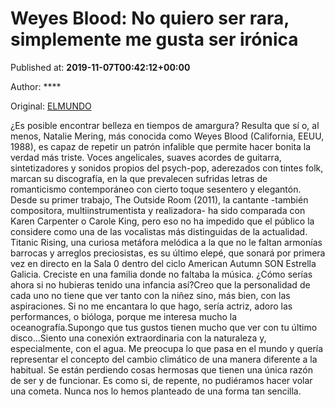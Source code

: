 
# Weyes Blood: No quiero ser rara, simplemente me gusta ser irónica

Published at: **2019-11-07T00:42:12+00:00**

Author: ****

Original: [ELMUNDO](https://www.elmundo.es/metropoli/musica/2019/11/07/5dc2a8ac21efa0746d8b459e.html)

¿Es posible encontrar belleza en tiempos de amargura? Resulta que sí o, al menos, Natalie Mering, más conocida como Weyes Blood (California, EEUU, 1988), es capaz de repetir un patrón infalible que permite hacer bonita la verdad más triste. Voces angelicales, suaves acordes de guitarra, sintetizadores y sonidos propios del psych-pop, aderezados con tintes folk, marcan su discografía, en la que prevalecen sufridas letras de romanticismo contemporáneo con cierto toque sesentero y elegantón.
Desde su primer trabajo, The Outside Room (2011), la cantante -también compositora, multiinstrumentista y realizadora- ha sido comparada con Karen Carpenter o Carole King, pero eso no ha impedido que el público la considere como una de las vocalistas más distinguidas de la actualidad.
Titanic Rising, una curiosa metáfora melódica a la que no le faltan armonías barrocas y arreglos preciosistas, es su último elepé, que sonará por primera vez en directo en la Sala 0 dentro del ciclo American Autumn SON Estrella Galicia.
Creciste en una familia donde no faltaba la música. ¿Cómo serías ahora si no hubieras tenido una infancia así?Creo que la personalidad de cada uno no tiene que ver tanto con la niñez sino, más bien, con las aspiraciones. Si no me encantara lo que hago, sería actriz, adoro las performances, o bióloga, porque me interesa mucho la oceanografía.Supongo que tus gustos tienen mucho que ver con tu último disco...Siento una conexión extraordinaria con la naturaleza y, especialmente, con el agua. Me preocupa lo que pasa en el mundo y quería representar el concepto del cambio climático de una manera diferente a la habitual. Se están perdiendo cosas hermosas que tienen una única razón de ser y de funcionar. Es como si, de repente, no pudiéramos hacer volar una cometa. Nunca nos lo hemos planteado de una forma tan sencilla.
